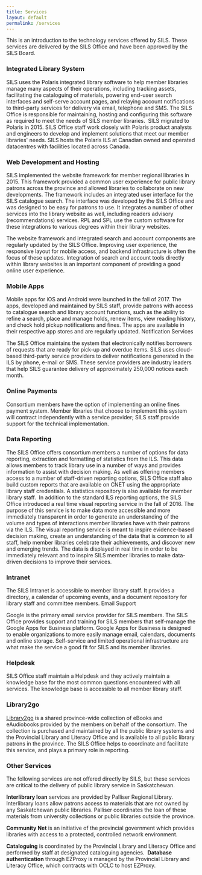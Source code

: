 ```yaml
---
title: Services
layout: default
permalink: /services
---
```


This is an introduction to the technology services offered by SILS. These services are delivered by the SILS Office and have been approved by the SILS Board.

### Integrated Library System

SILS uses the Polaris integrated library software to help member libraries manage many aspects of their operations, including tracking assets, facilitating the cataloguing of materials, powering end-user search interfaces and self-serve account pages, and relaying account notifications to third-party services for delivery via email, telephone and SMS. The SILS Office is responsible for maintaining, hosting and configuring this software as required to meet the needs of SILS member libraries.
​
SILS migrated to Polaris in 2015. SILS Office staff work closely with Polaris product analysts and engineers to develop and implement solutions that meet our member libraries' needs. SILS hosts the Polaris ILS at Canadian owned and operated datacentres with facilities located across Canada.

### Web Development and Hosting

SILS implemented the website framework for member regional libraries in 2015. This framework provided a common user experience for public library patrons across the province and allowed libraries to collaborate on new developments. The framework includes an integrated user interface for the SILS catalogue search. The interface was developed by the SILS Office and was designed to be easy for patrons to use. It integrates a number of other services into the library website as well, including readers advisory (recommendations) services. RPL and SPL use the custom software for these integrations to various degrees within their library websites.

The website framework and integrated search and account components are regularly updated by the SILS Office. Improving user experience, the responsive layout for mobile access, and backend infrastructure is often the focus of these updates. Integration of search and account tools directly within library websites is an important component of providing a good online user experience.

### Mobile Apps

Mobile apps for iOS and Android were launched in the fall of 2017. The apps, developed and maintained by SILS staff, provide patrons with access to catalogue search and library account functions, such as the ability to refine a search, place and manage holds, renew items, view reading history, and check hold pickup notifications and fines. The apps are available in their respective app stores and are regularly updated.
Notification Services

The SILS Office maintains the system that electronically notifies borrowers of requests that are ready for pick-up and overdue items. SILS uses cloud-based third-party service providers to deliver notifications generated in the ILS by phone, e-mail or SMS. These service providers are industry leaders that help SILS guarantee delivery of approximately 250,000 notices each month.

### Online Payments

Consortium members have the option of implementing an online fines payment system. Member libraries that choose to implement this system will contract independently with a service provider; SILS staff provide support for the technical implementation.

### Data Reporting

The SILS Office offers consortium members a number of options for data reporting, extraction and formatting of statistics from the ILS. This data allows members to track library use in a number of ways and provides information to assist with decision making. As well as offering members access to a number of staff-driven reporting options, SILS Office staff also build custom reports that are available on CNET using the appropriate library staff credentials. A statistics repository is also available for member library staff.
​
In addition to the standard ILS reporting options, the SILS Office introduced a real time visual reporting service in the fall of 2016. The purpose of this service is to make data more accessible and more immediately transparent in order to generate an understanding of the volume and types of interactions member libraries have with their patrons via the ILS. The visual reporting service is meant to inspire evidence-based decision making, create an understanding of the data that is common to all staff, help member libraries celebrate their achievements, and discover new and emerging trends. The data is displayed in real time in order to be immediately relevant and to inspire SILS member libraries to make data-driven decisions to improve their services.

### Intranet

The SILS Intranet is accessible to member library staff. It provides a directory, a calendar of upcoming events, and a document repository for library staff and committee members.
Email Support

Google is the primary email service provider for SILS members. The SILS Office provides support and training for SILS members that self-manage the Google Apps for Business platform. Google Apps for Business is designed to enable organizations to more easily manage email, calendars, documents and online storage. Self-service and limited operational infrastructure are what make the service a good fit for SILS and its member libraries.

### Helpdesk

SILS Office staff maintain a Helpdesk and they actively maintain a knowledge base for the most common questions encountered with all services. The knowledge base is accessible to all member library staff.

### Library2go

[Library2go](https://saskatchewan.overdrive.com/) is a shared province-wide collection of eBooks and eAudiobooks provided by the members on behalf of the consortium. The collection is purchased and maintained by all the public library systems and the Provincial Library and Literacy Office and is available to all public library patrons in the province. The SILS Office helps to coordinate and facilitate this service, and plays a primary role in reporting.

### Other Services

The following services are not offered directly by SILS, but these services are critical to the delivery of public library service in Saskatchewan.

**Interlibrary loan** services are provided by Palliser Regional Library. Interlibrary loans allow patrons access to materials that are not owned by any Saskatchewan public libraries. Palliser coordinates the loan of these materials from university collections or public libraries outside the province.

**Community Net** is an initiative of the provincial government which provides libraries with access to a protected, controlled network environment.

**Cataloguing** is coordinated by the Provincial Library and Literacy Office and performed by staff at designated cataloguing agencies.
​
**Database authentication** through EZProxy is managed by the Provincial Library and Literacy Office, which contracts with OCLC to host EZProxy.
